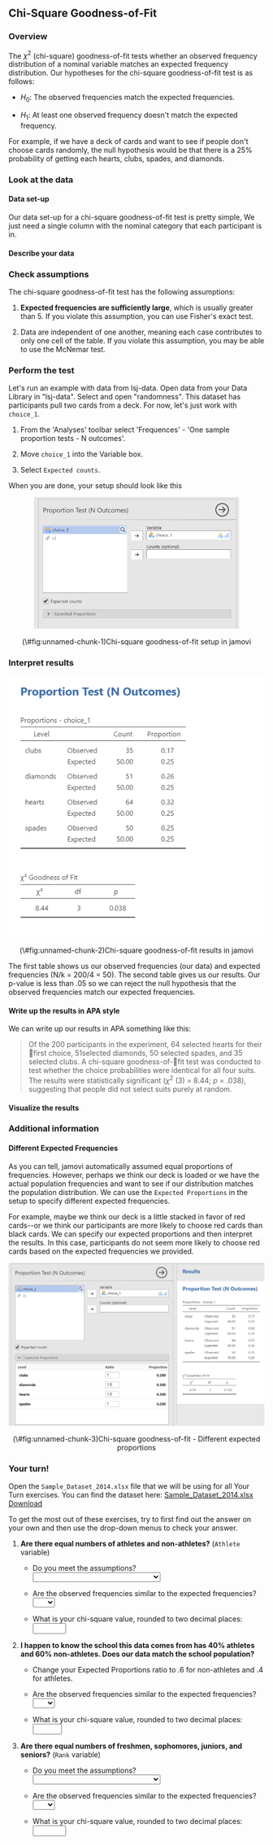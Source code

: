 ## Chi-Square Goodness-of-Fit



### Overview

The $\chi^2$ (chi-square) goodness-of-fit tests whether an observed frequency distribution of a nominal variable matches an expected frequency distribution. Our hypotheses for the chi-square goodness-of-fit test is as follows:

-   $H_0$: The observed frequencies match the expected frequencies.

-   $H_1$: At least one observed frequency doesn't match the expected frequency.

For example, if we have a deck of cards and want to see if people don't choose cards randomly, the null hypothesis would be that there is a 25% probability of getting each hearts, clubs, spades, and diamonds.

### Look at the data

#### Data set-up

Our data set-up for a chi-square goodness-of-fit test is pretty simple, We just need a single column with the nominal category that each participant is in.

#### Describe your data

### Check assumptions

The chi-square goodness-of-fit test has the following assumptions:

1.  **Expected frequencies are sufficiently large**, which is usually greater than 5. If you violate this assumption, you can use Fisher's exact test.

2.  Data are independent of one another, meaning each case contributes to only one cell of the table. If you violate this assumption, you may be able to use the McNemar test.

### Perform the test

Let's run an example with data from lsj-data. Open data from your Data Library in "lsj-data". Select and open "randomness". This dataset has participants pull two cards from a deck. For now, let's just work with `choice_1`.

1.  From the 'Analyses' toolbar select 'Frequences' - 'One sample proportion tests - N outcomes'.

2.  Move `choice_1` into the Variable box.

3.  Select `Expected counts`.

When you are done, your setup should look like this

<div class="figure" style="text-align: center">
<img src="images/09-chi-square/chi-square_setup.png" alt="Chi-square goodness-of-fit setup in jamovi" width="80%" />
<p class="caption">(\#fig:unnamed-chunk-1)Chi-square goodness-of-fit setup in jamovi</p>
</div>

### Interpret results

<div class="figure" style="text-align: center">
<img src="images/09-chi-square/chi-square_results.png" alt="Chi-square goodness-of-fit results in jamovi" width="100%" />
<p class="caption">(\#fig:unnamed-chunk-2)Chi-square goodness-of-fit results in jamovi</p>
</div>

The first table shows us our observed frequencies (our data) and expected frequencies (N/k = 200/4 = 50). The second table gives us our results. Our p-value is less than .05 so we can reject the null hypothesis that the observed frequencies match our expected frequencies.

#### Write up the results in APA style

We can write up our results in APA something like this:

> Of the 200 participants in the experiment, 64 selected hearts for their first choice, 51selected diamonds, 50 selected spades, and 35 selected clubs. A chi-square goodness-of-fit test was conducted to test whether the choice probabilities were identical for all four suits. The results were statistically significant ($\chi^2$ (3) = 8.44; *p* = .038), suggesting that people did not select suits purely at random.

#### Visualize the results

### Additional information

#### Different Expected Frequencies

As you can tell, jamovi automatically assumed equal proportions of frequencies. However, perhaps we think our deck is loaded or we have the actual population frequencies and want to see if our distribution matches the population distribution. We can use the `Expected Proportions` in the setup to specify different expected frequencies.

For example, maybe we think our deck is a little stacked in favor of red cards--or we think our participants are more likely to choose red cards than black cards. We can specify our expected proportions and then interpret the results. In this case, participants do not seem more likely to choose red cards based on the expected frequencies we provided.

<div class="figure" style="text-align: center">
<img src="images/09-chi-square/chi-square_results2.png" alt="Chi-square goodness-of-fit - Different expected proportions" width="100%" />
<p class="caption">(\#fig:unnamed-chunk-3)Chi-square goodness-of-fit - Different expected proportions</p>
</div>

### Your turn!

Open the `Sample_Dataset_2014.xlsx` file that we will be using for all Your Turn exercises. You can find the dataset here: [Sample_Dataset_2014.xlsx Download](https://github.com/danawanzer/stats-with-jamovi/blob/master/data/Sample_Dataset_2014.xlsx)

To get the most out of these exercises, try to first find out the answer on your own and then use the drop-down menus to check your answer.

1.  **Are there equal numbers of athletes and non-athletes?** (`Athlete` variable)

    -   Do you meet the assumptions? <select class='solveme' data-answer='["yes"]'> <option></option> <option>yes</option> <option>no, expected frequencies are too small</option> <option>no, data are not independent</option></select>

    -   Are the observed frequencies similar to the expected frequencies? <select class='solveme' data-answer='["no"]'> <option></option> <option>yes</option> <option>no</option></select>

    -   What is your chi-square value, rounded to two decimal places: <input class='solveme nospaces' size='5' data-answer='["10.32"]'/>

2.  **I happen to know the school this data comes from has 40% athletes and 60% non-athletes. Does our data match the school population?**

    -   Change your Expected Proportions ratio to .6 for non-athletes and .4 for athletes.

    -   Are the observed frequencies similar to the expected frequencies? <select class='solveme' data-answer='["yes"]'> <option></option> <option>yes</option> <option>no</option></select>

    -   What is your chi-square value, rounded to two decimal places: <input class='solveme nospaces' size='4' data-answer='["0.96"]'/>

3.  **Are there equal numbers of freshmen, sophomores, juniors, and seniors?** (`Rank` variable)

    -   Do you meet the assumptions? <select class='solveme' data-answer='["yes"]'> <option></option> <option>yes</option> <option>no, expected frequencies are too small</option> <option>no, data are not independent</option></select>

    -   Are the observed frequencies similar to the expected frequencies? <select class='solveme' data-answer='["no"]'> <option></option> <option>yes</option> <option>no</option></select>

    -   What is your chi-square value, rounded to two decimal places: <input class='solveme nospaces' size='5' data-answer='["33.94"]'/>

